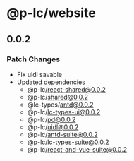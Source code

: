 # @p-lc/website

## 0.0.2

### Patch Changes

- Fix uidl savable
- Updated dependencies
  - @p-lc/react-shared@0.0.2
  - @p-lc/shared@0.0.2
  - @lc-types/antd@0.0.2
  - @p-lc/lc-types-ui@0.0.2
  - @p-lc/pd@0.0.2
  - @p-lc/uidl@0.0.2
  - @p-lc/antd-suite@0.0.2
  - @p-lc/lc-types-suite@0.0.2
  - @p-lc/react-and-vue-suite@0.0.2

